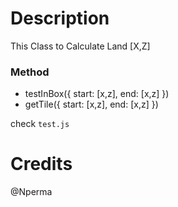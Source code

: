 # Description
This Class to Calculate Land [X,Z]

### Method
- testInBox({ start: [x,z], end: [x,z] })
- getTile({ start: [x,z], end: [x,z] })

check `test.js`

# Credits
@Nperma

